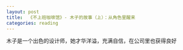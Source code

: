 ```yaml
---
layout: post
title:  《不上班咖啡馆》- 木子的故事（上）：从角色里醒来 
categories: reading
---
```


木子是一个出色的设计师，她才华洋溢，充满自信，在公司里也获得良好
<!--stackedit_data:
eyJoaXN0b3J5IjpbLTE1NzY1MTYwMzBdfQ==
-->
